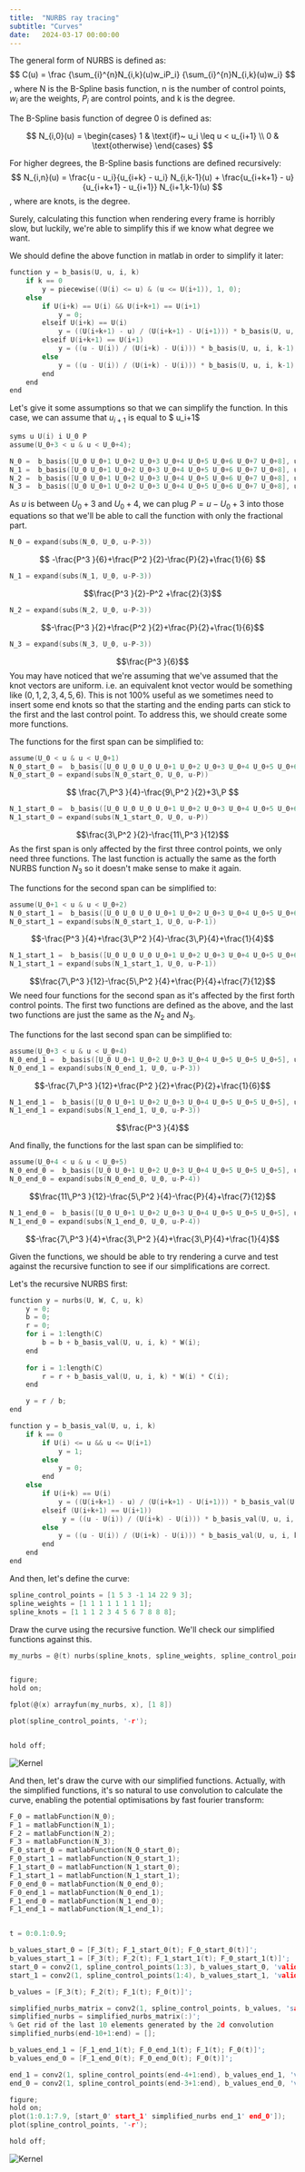 ```yaml
---
title:  "NURBS ray tracing"
subtitle: "Curves"
date:   2024-03-17 00:00:00
---
```


The general form of NURBS is defined as:
$$
C(u) = \frac {\sum_{i}^{n}N_{i,k}(u)w_iP_i} {\sum_{i}^{n}N_{i,k}(u)w_i}
$$
, where N is the B-Spline basis function, n is the number of control points, $w_i$ are the weights, $P_i$ are control points, and k is the degree. 

The B-Spline basis function of degree 0 is defined as:

$$
N_{i,0}(u) = 
\begin{cases} 
1 & \text{if}~ u_i \leq u < u_{i+1} \\
0 & \text{otherwise}
\end{cases}
$$

For higher degrees, the B-Spline basis functions are defined recursively:
$$
N_{i,n}(u) = \frac{u - u_i}{u_{i+k} - u_i} N_{i,k-1}(u) + \frac{u_{i+k+1} - u}{u_{i+k+1} - u_{i+1}} N_{i+1,k-1}(u)
$$
,
where  are knots,  is the degree.

Surely, calculating this function when rendering every frame is horribly slow, but luckily, we're able to simplify this if we know what degree we want. 

We should define the above function in matlab in order to simplify it later:
```c
function y = b_basis(U, u, i, k)
    if k == 0
        y = piecewise((U(i) <= u) & (u <= U(i+1)), 1, 0);
    else
        if U(i+k) == U(i) && U(i+k+1) == U(i+1)
            y = 0;
        elseif U(i+k) == U(i)
            y = ((U(i+k+1) - u) / (U(i+k+1) - U(i+1))) * b_basis(U, u, i+1, k-1);
        elseif U(i+k+1) == U(i+1)
            y = ((u - U(i)) / (U(i+k) - U(i))) * b_basis(U, u, i, k-1);
        else
            y = ((u - U(i)) / (U(i+k) - U(i))) * b_basis(U, u, i, k-1) + ((U(i+k+1) - u) / (U(i+k+1) - U(i+1))) * b_basis(U, u, i+1, k-1);
        end
    end
end
```
Let's give it some assumptions so that we can simplify the function. In this case, we can assume that $u_{i+1}$ is equal to $ u_i+1$
```c
syms u U(i) i U_0 P
assume(U_0+3 < u & u < U_0+4);

N_0 =  b_basis([U_0 U_0+1 U_0+2 U_0+3 U_0+4 U_0+5 U_0+6 U_0+7 U_0+8], u, 1, 3);
N_1 =  b_basis([U_0 U_0+1 U_0+2 U_0+3 U_0+4 U_0+5 U_0+6 U_0+7 U_0+8], u, 2, 3);
N_2 =  b_basis([U_0 U_0+1 U_0+2 U_0+3 U_0+4 U_0+5 U_0+6 U_0+7 U_0+8], u, 3, 3);
N_3 =  b_basis([U_0 U_0+1 U_0+2 U_0+3 U_0+4 U_0+5 U_0+6 U_0+7 U_0+8], u, 4, 3);
```

As $u$ is between $U_0+3$ and $U_0+4$, we can plug $P=u-U_0+3$ into those equations so that we'll be able to call the function with only the fractional part.
```c
N_0 = expand(subs(N_0, U_0, u-P-3))
```
$$
-\frac{P^3 }{6}+\frac{P^2 }{2}-\frac{P}{2}+\frac{1}{6}
$$
```c
N_1 = expand(subs(N_1, U_0, u-P-3))
```
$$\frac{P^3 }{2}-P^2 +\frac{2}{3}$$
```c
N_2 = expand(subs(N_2, U_0, u-P-3))
```
$$-\frac{P^3 }{2}+\frac{P^2 }{2}+\frac{P}{2}+\frac{1}{6}$$
```c
N_3 = expand(subs(N_3, U_0, u-P-3))
```
$$\frac{P^3 }{6}$$
You may have noticed that we're assuming that we've assumed that the knot vectors are uniform. i.e. an equivalent knot vector would be something like $(0, 1, 2, 3, 4, 5, 6)$. This is not 100% useful as we sometimes need to insert some end knots so that the starting and the ending parts can stick to the first and the last control point. To address this, we should create some more functions.

The functions for the first span can be simplified to:
```c
assume(U_0 < u & u < U_0+1)
N_0_start_0 =  b_basis([U_0 U_0 U_0 U_0+1 U_0+2 U_0+3 U_0+4 U_0+5 U_0+6 U_0+7], u, 1, 3);
N_0_start_0 = expand(subs(N_0_start_0, U_0, u-P))
```
$$
\frac{7\,P^3 }{4}-\frac{9\,P^2 }{2}+3\,P
$$
```c
N_1_start_0 =  b_basis([U_0 U_0 U_0 U_0+1 U_0+2 U_0+3 U_0+4 U_0+5 U_0+6 U_0+7], u, 2, 3);
N_1_start_0 = expand(subs(N_1_start_0, U_0, u-P))
```
$$\frac{3\,P^2 }{2}-\frac{11\,P^3 }{12}$$
As the first span is only affected by the first three control points, we only need three functions. The last function is actually the same as the forth NURBS function $N_3$ so it doesn't make sense to make it again.

The functions for the second span can be simplified to:
```c
assume(U_0+1 < u & u < U_0+2)
N_0_start_1 =  b_basis([U_0 U_0 U_0 U_0+1 U_0+2 U_0+3 U_0+4 U_0+5 U_0+6 U_0+7], u, 1, 3);
N_0_start_1 = expand(subs(N_0_start_1, U_0, u-P-1))
```
$$-\frac{P^3 }{4}+\frac{3\,P^2 }{4}-\frac{3\,P}{4}+\frac{1}{4}$$
```c
N_1_start_1 =  b_basis([U_0 U_0 U_0 U_0+1 U_0+2 U_0+3 U_0+4 U_0+5 U_0+6 U_0+7], u, 2, 3);
N_1_start_1 = expand(subs(N_1_start_1, U_0, u-P-1))
```
$$\frac{7\,P^3 }{12}-\frac{5\,P^2 }{4}+\frac{P}{4}+\frac{7}{12}$$
We need four functions for the second span as it's affected by the first forth control points. The first two functions are defined as the above, and the last two functions are just the same as the $N_2$ and $N_3$.


The functions for the last second span can be simplified to:
```c
assume(U_0+3 < u & u < U_0+4)
N_0_end_1 =  b_basis([U_0 U_0+1 U_0+2 U_0+3 U_0+4 U_0+5 U_0+5 U_0+5], u, 3, 3);
N_0_end_1 = expand(subs(N_0_end_1, U_0, u-P-3))
```
$$-\frac{7\,P^3 }{12}+\frac{P^2 }{2}+\frac{P}{2}+\frac{1}{6}$$
```c
N_1_end_1 =  b_basis([U_0 U_0+1 U_0+2 U_0+3 U_0+4 U_0+5 U_0+5 U_0+5], u, 4, 3);
N_1_end_1 = expand(subs(N_1_end_1, U_0, u-P-3))
```
$$\frac{P^3 }{4}$$

And finally, the functions for the last span can be simplified to:
```c
assume(U_0+4 < u & u < U_0+5)
N_0_end_0 =  b_basis([U_0 U_0+1 U_0+2 U_0+3 U_0+4 U_0+5 U_0+5 U_0+5], u, 3, 3);
N_0_end_0 = expand(subs(N_0_end_0, U_0, u-P-4))
```
$$\frac{11\,P^3 }{12}-\frac{5\,P^2 }{4}-\frac{P}{4}+\frac{7}{12}$$
```c
N_1_end_0 =  b_basis([U_0 U_0+1 U_0+2 U_0+3 U_0+4 U_0+5 U_0+5 U_0+5], u, 4, 3);
N_1_end_0 = expand(subs(N_1_end_0, U_0, u-P-4))
```
$$-\frac{7\,P^3 }{4}+\frac{3\,P^2 }{4}+\frac{3\,P}{4}+\frac{1}{4}$$

Given the functions, we should be able to try rendering a curve and test against the recursive function to see if our simplifications are correct.

Let's the recursive NURBS first:
```c
function y = nurbs(U, W, C, u, k)
    y = 0;
    b = 0;
    r = 0;
    for i = 1:length(C)
        b = b + b_basis_val(U, u, i, k) * W(i);
    end
    
    for i = 1:length(C)
        r = r + b_basis_val(U, u, i, k) * W(i) * C(i);
    end

    y = r / b;
end

function y = b_basis_val(U, u, i, k)
    if k == 0
        if U(i) <= u && u <= U(i+1)
            y = 1;
        else
            y = 0;
        end
    else
        if U(i+k) == U(i)
            y = ((U(i+k+1) - u) / (U(i+k+1) - U(i+1))) * b_basis_val(U, u, i+1, k-1);
        elseif (U(i+k+1) == U(i+1))
             y = ((u - U(i)) / (U(i+k) - U(i))) * b_basis_val(U, u, i, k-1);
        else
            y = ((u - U(i)) / (U(i+k) - U(i))) * b_basis_val(U, u, i, k-1) + ((U(i+k+1) - u) / (U(i+k+1) - U(i+1))) * b_basis_val(U, u, i+1, k-1);
        end
    end
end
```

And then, let's define the curve:
```c
spline_control_points = [1 5 3 -1 14 22 9 3];
spline_weights = [1 1 1 1 1 1 1 1];
spline_knots = [1 1 1 2 3 4 5 6 7 8 8 8];
```

Draw the curve using the recursive function. We'll check our simplified functions against this.
```c
my_nurbs = @(t) nurbs(spline_knots, spline_weights, spline_control_points, t, 3);


figure;
hold on;

fplot(@(x) arrayfun(my_nurbs, x), [1 8])

plot(spline_control_points, '-r'); 


hold off;
```
![Kernel](/images/4-nurbs-curves.md/nurbs_resursive.jpg)

And then, let's draw the curve with our simplified functions. Actually, with the simplified functions, it's so natural to use convolution to calculate the curve, enabling the potential optimisations by fast fourier transform:
```c
F_0 = matlabFunction(N_0);
F_1 = matlabFunction(N_1);
F_2 = matlabFunction(N_2);
F_3 = matlabFunction(N_3);
F_0_start_0 = matlabFunction(N_0_start_0);
F_0_start_1 = matlabFunction(N_0_start_1);
F_1_start_0 = matlabFunction(N_1_start_0);
F_1_start_1 = matlabFunction(N_1_start_1);
F_0_end_0 = matlabFunction(N_0_end_0);
F_0_end_1 = matlabFunction(N_0_end_1);
F_1_end_0 = matlabFunction(N_1_end_0);
F_1_end_1 = matlabFunction(N_1_end_1);


t = 0:0.1:0.9;

b_values_start_0 = [F_3(t); F_1_start_0(t); F_0_start_0(t)]';
b_values_start_1 = [F_3(t); F_2(t); F_1_start_1(t); F_0_start_1(t)]';
start_0 = conv2(1, spline_control_points(1:3), b_values_start_0, 'valid') ./ sum(b_values_start_0, 2);
start_1 = conv2(1, spline_control_points(1:4), b_values_start_1, 'valid') ./ sum(b_values_start_1, 2);

b_values = [F_3(t); F_2(t); F_1(t); F_0(t)]';

simplified_nurbs_matrix = conv2(1, spline_control_points, b_values, 'same');
simplified_nurbs = simplified_nurbs_matrix(:)';
% Get rid of the last 10 elements generated by the 2d convolution
simplified_nurbs(end-10+1:end) = [];

b_values_end_1 = [F_1_end_1(t); F_0_end_1(t); F_1(t); F_0(t)]';
b_values_end_0 = [F_1_end_0(t); F_0_end_0(t); F_0(t)]';

end_1 = conv2(1, spline_control_points(end-4+1:end), b_values_end_1, 'valid') ./ sum(b_values_end_1, 2);
end_0 = conv2(1, spline_control_points(end-3+1:end), b_values_end_0, 'valid') ./ sum(b_values_end_0, 2);

figure;
hold on;
plot(1:0.1:7.9, [start_0' start_1' simplified_nurbs end_1' end_0']);
plot(spline_control_points, '-r'); 

hold off;
```
![Kernel](/images/4-nurbs-curves.md/nurbs_simplified.jpg)
 